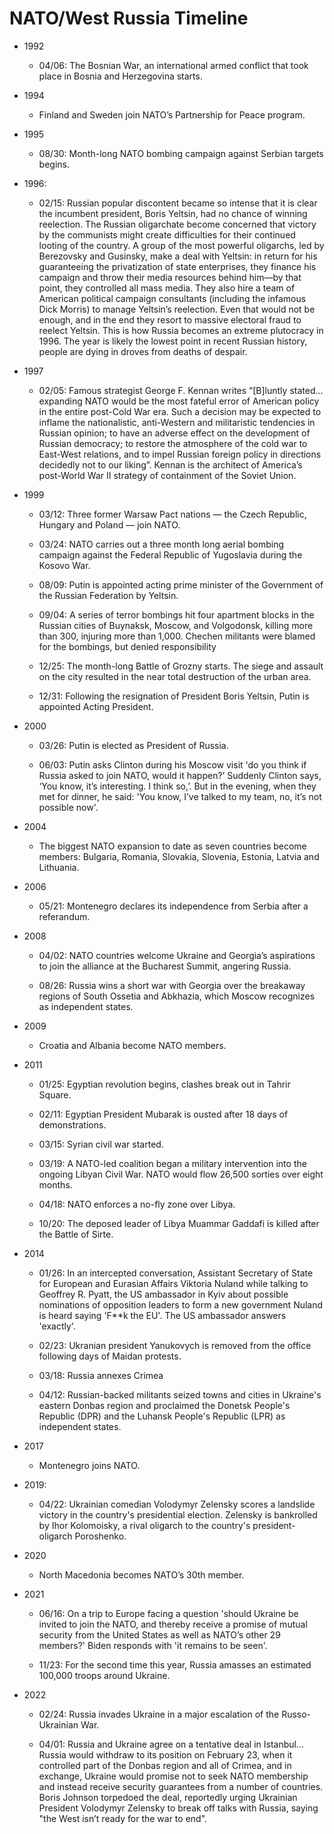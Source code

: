 # NATO/West Russia Timeline

* 1992

    * 04/06: The Bosnian War, an international armed conflict that took
      place in Bosnia and Herzegovina starts.

* 1994

    * Finland and Sweden join NATO’s Partnership for Peace program.

* 1995

    * 08/30: Month-long NATO bombing campaign against Serbian targets begins.

* 1996:

    * 02/15: Russian popular discontent became so intense that it is
      clear the incumbent president, Boris Yeltsin, had no chance of
      winning reelection. The Russian oligarchate become concerned
      that victory by the communists might create difficulties for
      their continued looting of the country. A group of the most
      powerful oligarchs, led by Berezovsky and Gusinsky, make a deal
      with Yeltsin: in return for his guaranteeing the privatization
      of state enterprises, they finance his campaign and throw their
      media resources behind him—by that point, they controlled all
      mass media. They also hire a team of American political campaign
      consultants (including the infamous Dick Morris) to manage
      Yeltsin’s reelection. Even that would not be enough, and in the
      end they resort to massive electoral fraud to reelect
      Yeltsin. This is how Russia becomes an extreme plutocracy in
      1996. The year is likely the lowest point in recent Russian
      history, people are dying in droves from deaths of despair.

* 1997

    * 02/05: Famous strategist George F. Kennan writes “[B]luntly
      stated…expanding NATO would be the most fateful error of
      American policy in the entire post-Cold War era. Such a decision
      may be expected to inflame the nationalistic, anti-Western and
      militaristic tendencies in Russian opinion; to have an adverse
      effect on the development of Russian democracy; to restore the
      atmosphere of the cold war to East-West relations, and to impel
      Russian foreign policy in directions decidedly not to our
      liking”. Kennan is the architect of America’s post-World War II
      strategy of containment of the Soviet Union.

* 1999

    * 03/12: Three former Warsaw Pact nations — the Czech Republic,
      Hungary and Poland — join NATO.

    * 03/24: NATO carries out a three month long aerial bombing campaign
      against the Federal Republic of Yugoslavia during the Kosovo War.

    * 08/09: Putin is appointed acting prime minister of the Government
      of the Russian Federation by Yeltsin.

    * 09/04: A series of terror bombings hit four apartment blocks in
      the Russian cities of Buynaksk, Moscow, and Volgodonsk, killing
      more than 300, injuring more than 1,000. Chechen militants were
      blamed for the bombings, but denied responsibility

    * 12/25: The month-long Battle of Grozny starts. The siege and
      assault on the city resulted in the near total destruction of the
      urban area.

    * 12/31: Following the resignation of President Boris Yeltsin, Putin
      is appointed Acting President.

* 2000

    * 03/26: Putin is elected as President of Russia.

    * 06/03: Putin asks Clinton during his Moscow visit 'do you think
      if Russia asked to join NATO, would it happen?’ Suddenly Clinton
      says, ‘You know, it’s interesting. I think so,’. But in the
      evening, when they met for dinner, he said: 'You know, I’ve
      talked to my team, no, it’s not possible now'.

* 2004

    * The biggest NATO expansion to date as seven countries become members:
      Bulgaria, Romania, Slovakia, Slovenia, Estonia, Latvia and Lithuania.

* 2006

    * 05/21: Montenegro declares its independence from Serbia after a
      referandum.

* 2008

    * 04/02: NATO countries welcome Ukraine and Georgia’s aspirations to
      join the alliance at the Bucharest Summit, angering Russia.

    * 08/26: Russia wins a short war with Georgia over the breakaway
      regions of South Ossetia and Abkhazia, which Moscow recognizes as
      independent states.

* 2009

    * Croatia and Albania become NATO members.

* 2011

    * 01/25: Egyptian revolution begins, clashes break out in Tahrir
      Square.

    * 02/11: Egyptian President Mubarak is ousted after 18 days of
      demonstrations.
    
    * 03/15: Syrian civil war started.
    
    * 03/19: A NATO-led coalition began a military intervention into
      the ongoing Libyan Civil War. NATO would flow 26,500 sorties
      over eight months.

    * 04/18: NATO enforces a no-fly zone over Libya. 

    * 10/20: The deposed leader of Libya Muammar Gaddafi is killed
      after the Battle of Sirte.

* 2014

    * 01/26: In an intercepted conversation, Assistant Secretary of
      State for European and Eurasian Affairs Viktoria Nuland while
      talking to Geoffrey R. Pyatt, the US ambassador in Kyiv about
      possible nominations of opposition leaders to form a new
      government Nuland is heard saying 'F**k the EU'. The US
      ambassador answers 'exactly'.

    * 02/23: Ukranian president Yanukovych is removed from the office
      following days of Maidan protests.
  
    * 03/18: Russia annexes Crimea

    * 04/12: Russian-backed militants seized towns and cities in
      Ukraine's eastern Donbas region and proclaimed the Donetsk
      People's Republic (DPR) and the Luhansk People's Republic (LPR)
      as independent states.

* 2017

    * Montenegro joins NATO.

* 2019:

    * 04/22: Ukrainian comedian Volodymyr Zelensky scores a landslide
      victory in the country's presidential election. Zelensky is
      bankrolled by Ihor Kolomoisky, a rival oligarch to the country's
      president-oligarch Poroshenko.
      
* 2020

    * North Macedonia becomes NATO’s 30th member.

* 2021

    * 06/16: On a trip to Europe facing a question 'should Ukraine be
      invited to join the NATO, and thereby receive a promise of
      mutual security from the United States as well as NATO’s other
      29 members?' Biden responds with 'it remains to be seen'.

    * 11/23: For the second time this year, Russia amasses an
      estimated 100,000 troops around Ukraine.

* 2022

    * 02/24: Russia invades Ukraine in a major escalation of the
      Russo-Ukrainian War.

    * 04/01: Russia and Ukraine agree on a tentative deal in
      Istanbul... Russia would withdraw to its position on February
      23, when it controlled part of the Donbas region and all of
      Crimea, and in exchange, Ukraine would promise not to seek NATO
      membership and instead receive security guarantees from a number
      of countries. Boris Johnson torpedoed the deal, reportedly
      urging Ukrainian President Volodymyr Zelensky to break off talks
      with Russia, saying "the West isn’t ready for the war to end".




